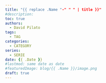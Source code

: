 ```yaml
---
title: "{{ replace .Name "-" " " | title }}"
#description: 
toc: true
authors:
  - David Pilato
tags:
  - TAG
categories:
  - CATEGORY
series:
  - SERIE
date: {{ .Date }}
#lastmod: same date as date
#featuredImage: blog/{{ .Name }}/image.png
draft: true
---
```

